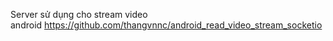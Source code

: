 Server sử dụng cho stream video<br/>
android https://github.com/thangvnnc/android_read_video_stream_socketio